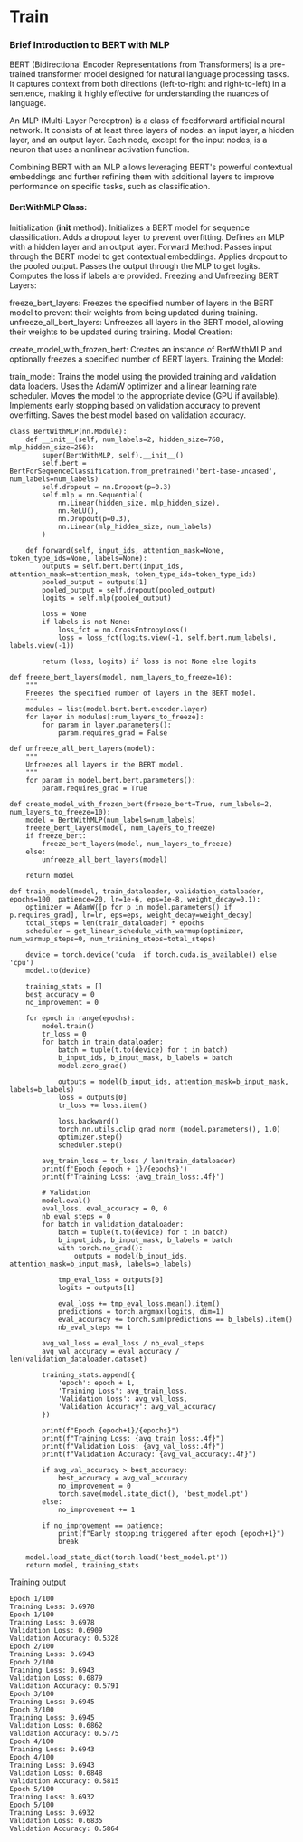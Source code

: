 # Train 

### Brief Introduction to BERT with MLP

BERT (Bidirectional Encoder Representations from Transformers) is a pre-trained transformer model designed for natural language processing tasks. It captures context from both directions (left-to-right and right-to-left) in a sentence, making it highly effective for understanding the nuances of language.

An MLP (Multi-Layer Perceptron) is a class of feedforward artificial neural network. It consists of at least three layers of nodes: an input layer, a hidden layer, and an output layer. Each node, except for the input nodes, is a neuron that uses a nonlinear activation function.

Combining BERT with an MLP allows leveraging BERT's powerful contextual embeddings and further refining them with additional layers to improve performance on specific tasks, such as classification.


####  BertWithMLP Class:

Initialization (__init__ method):
Initializes a BERT model for sequence classification.
Adds a dropout layer to prevent overfitting.
Defines an MLP with a hidden layer and an output layer.
Forward Method:
Passes input through the BERT model to get contextual embeddings.
Applies dropout to the pooled output.
Passes the output through the MLP to get logits.
Computes the loss if labels are provided.
Freezing and Unfreezing BERT Layers:

freeze_bert_layers: Freezes the specified number of layers in the BERT model to prevent their weights from being updated during training.
unfreeze_all_bert_layers: Unfreezes all layers in the BERT model, allowing their weights to be updated during training.
Model Creation:

create_model_with_frozen_bert: Creates an instance of BertWithMLP and optionally freezes a specified number of BERT layers.
Training the Model:

train_model: Trains the model using the provided training and validation data loaders.
Uses the AdamW optimizer and a linear learning rate scheduler.
Moves the model to the appropriate device (GPU if available).
Implements early stopping based on validation accuracy to prevent overfitting.
Saves the best model based on validation accuracy.


```
class BertWithMLP(nn.Module):
    def __init__(self, num_labels=2, hidden_size=768, mlp_hidden_size=256):
        super(BertWithMLP, self).__init__()
        self.bert = BertForSequenceClassification.from_pretrained('bert-base-uncased', num_labels=num_labels)
        self.dropout = nn.Dropout(p=0.3)
        self.mlp = nn.Sequential(
            nn.Linear(hidden_size, mlp_hidden_size),
            nn.ReLU(),
            nn.Dropout(p=0.3),
            nn.Linear(mlp_hidden_size, num_labels)
        )

    def forward(self, input_ids, attention_mask=None, token_type_ids=None, labels=None):
        outputs = self.bert.bert(input_ids, attention_mask=attention_mask, token_type_ids=token_type_ids)
        pooled_output = outputs[1]
        pooled_output = self.dropout(pooled_output)
        logits = self.mlp(pooled_output)
        
        loss = None
        if labels is not None:
            loss_fct = nn.CrossEntropyLoss()
            loss = loss_fct(logits.view(-1, self.bert.num_labels), labels.view(-1))
        
        return (loss, logits) if loss is not None else logits

def freeze_bert_layers(model, num_layers_to_freeze=10):
    """
    Freezes the specified number of layers in the BERT model.
    """
    modules = list(model.bert.bert.encoder.layer)
    for layer in modules[:num_layers_to_freeze]:
        for param in layer.parameters():
            param.requires_grad = False

def unfreeze_all_bert_layers(model):
    """
    Unfreezes all layers in the BERT model.
    """
    for param in model.bert.bert.parameters():
        param.requires_grad = True

def create_model_with_frozen_bert(freeze_bert=True, num_labels=2, num_layers_to_freeze=10):
    model = BertWithMLP(num_labels=num_labels)
    freeze_bert_layers(model, num_layers_to_freeze)
    if freeze_bert:
        freeze_bert_layers(model, num_layers_to_freeze)
    else:
        unfreeze_all_bert_layers(model)
        
    return model

def train_model(model, train_dataloader, validation_dataloader, epochs=100, patience=20, lr=1e-6, eps=1e-8, weight_decay=0.1):
    optimizer = AdamW([p for p in model.parameters() if p.requires_grad], lr=lr, eps=eps, weight_decay=weight_decay)
    total_steps = len(train_dataloader) * epochs
    scheduler = get_linear_schedule_with_warmup(optimizer, num_warmup_steps=0, num_training_steps=total_steps)

    device = torch.device('cuda' if torch.cuda.is_available() else 'cpu')
    model.to(device)

    training_stats = []
    best_accuracy = 0
    no_improvement = 0

    for epoch in range(epochs):
        model.train()
        tr_loss = 0
        for batch in train_dataloader:
            batch = tuple(t.to(device) for t in batch)
            b_input_ids, b_input_mask, b_labels = batch
            model.zero_grad()

            outputs = model(b_input_ids, attention_mask=b_input_mask, labels=b_labels)
            loss = outputs[0]
            tr_loss += loss.item()

            loss.backward()
            torch.nn.utils.clip_grad_norm_(model.parameters(), 1.0)
            optimizer.step()
            scheduler.step()

        avg_train_loss = tr_loss / len(train_dataloader)
        print(f'Epoch {epoch + 1}/{epochs}')
        print(f'Training Loss: {avg_train_loss:.4f}')

        # Validation
        model.eval()
        eval_loss, eval_accuracy = 0, 0
        nb_eval_steps = 0
        for batch in validation_dataloader:
            batch = tuple(t.to(device) for t in batch)
            b_input_ids, b_input_mask, b_labels = batch
            with torch.no_grad():
                outputs = model(b_input_ids, attention_mask=b_input_mask, labels=b_labels)

            tmp_eval_loss = outputs[0]
            logits = outputs[1]

            eval_loss += tmp_eval_loss.mean().item()
            predictions = torch.argmax(logits, dim=1)
            eval_accuracy += torch.sum(predictions == b_labels).item()
            nb_eval_steps += 1

        avg_val_loss = eval_loss / nb_eval_steps
        avg_val_accuracy = eval_accuracy / len(validation_dataloader.dataset)

        training_stats.append({
            'epoch': epoch + 1,
            'Training Loss': avg_train_loss,
            'Validation Loss': avg_val_loss,
            'Validation Accuracy': avg_val_accuracy
        })

        print(f"Epoch {epoch+1}/{epochs}")
        print(f"Training Loss: {avg_train_loss:.4f}")
        print(f"Validation Loss: {avg_val_loss:.4f}")
        print(f"Validation Accuracy: {avg_val_accuracy:.4f}")

        if avg_val_accuracy > best_accuracy:
            best_accuracy = avg_val_accuracy
            no_improvement = 0
            torch.save(model.state_dict(), 'best_model.pt')
        else:
            no_improvement += 1

        if no_improvement == patience:
            print(f"Early stopping triggered after epoch {epoch+1}")
            break

    model.load_state_dict(torch.load('best_model.pt'))
    return model, training_stats
```

Training output

```
Epoch 1/100
Training Loss: 0.6978
Epoch 1/100
Training Loss: 0.6978
Validation Loss: 0.6909
Validation Accuracy: 0.5328
Epoch 2/100
Training Loss: 0.6943
Epoch 2/100
Training Loss: 0.6943
Validation Loss: 0.6879
Validation Accuracy: 0.5791
Epoch 3/100
Training Loss: 0.6945
Epoch 3/100
Training Loss: 0.6945
Validation Loss: 0.6862
Validation Accuracy: 0.5775
Epoch 4/100
Training Loss: 0.6943
Epoch 4/100
Training Loss: 0.6943
Validation Loss: 0.6848
Validation Accuracy: 0.5815
Epoch 5/100
Training Loss: 0.6932
Epoch 5/100
Training Loss: 0.6932
Validation Loss: 0.6835
Validation Accuracy: 0.5864
```
